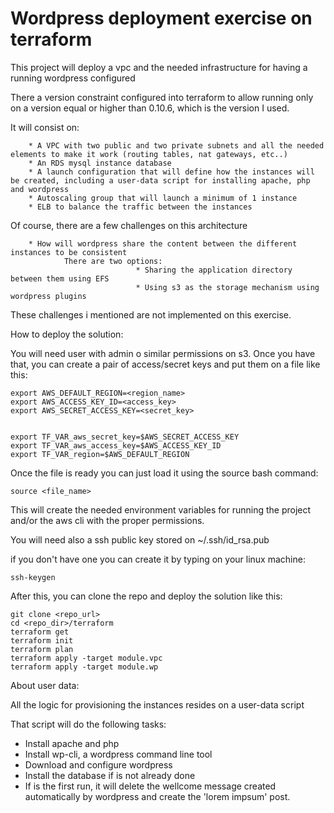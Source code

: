 # Wordpress deployment exercise on terraform

This project will deploy a vpc and the needed infrastructure for having a running wordpress configured

There a version constraint configured into terraform to allow running only on a version equal or higher than 0.10.6, which is the version I used.

It will consist on:

        * A VPC with two public and two private subnets and all the needed elements to make it work (routing tables, nat gateways, etc..)
        * An RDS mysql instance database
        * A launch configuration that will define how the instances will be created, including a user-data script for installing apache, php and wordpress
        * Autoscaling group that will launch a minimum of 1 instance
        * ELB to balance the traffic between the instances

Of course, there are a few challenges on this architecture

        * How will wordpress share the content between the different instances to be consistent
                There are two options:
                                * Sharing the application directory between them using EFS
                                * Using s3 as the storage mechanism using wordpress plugins

These challenges i mentioned are not implemented on this exercise.


How to deploy the solution:

You will need user with admin o similar permissions on s3. Once you have that, you can create a pair of access/secret keys and put them on a file like this:

```
export AWS_DEFAULT_REGION=<region_name>
export AWS_ACCESS_KEY_ID=<access_key>
export AWS_SECRET_ACCESS_KEY=<secret_key>


export TF_VAR_aws_secret_key=$AWS_SECRET_ACCESS_KEY
export TF_VAR_aws_access_key=$AWS_ACCESS_KEY_ID
export TF_VAR_region=$AWS_DEFAULT_REGION
```

Once the file is ready you can just load it using the source bash command:

`source <file_name>`

This will create the needed environment variables for running the project and/or the aws cli with the proper permissions.

You will need also a ssh public key stored on ~/.ssh/id_rsa.pub

if you don't have one you can create it by typing on your linux machine:

```
ssh-keygen 
```

After this, you can clone the repo and deploy the solution like this:

```
git clone <repo_url>
cd <repo_dir>/terraform
terraform get
terraform init
terraform plan
terraform apply -target module.vpc
terraform apply -target module.wp
```



About user data:


All the logic for provisioning the instances resides on a user-data script

That script will do the following tasks:

- Install apache and php
- Install wp-cli, a wordpress command line tool
- Download and configure wordpress
- Install the database if is not already done
- If is the first run, it will delete the wellcome message created automatically by wordpress and create the 'lorem impsum' post.



